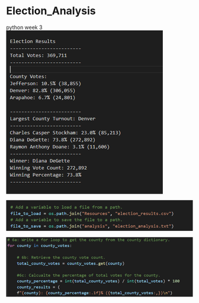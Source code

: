 # Election_Analysis
python week 3
![alt text](https://github.com/mbehr11/Election_Analysis/blob/main/Resources/Election_numbers.PNG)

![alt text](https://github.com/mbehr11/Election_Analysis/blob/main/Resources/direct_path_to_file.PNG)

![alt text](https://github.com/mbehr11/Election_Analysis/blob/main/Resources/county-if-statement-.PNG)

